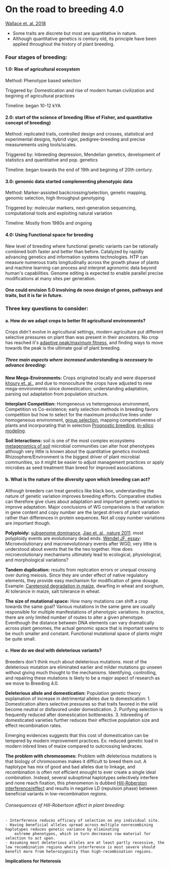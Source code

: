 # On the road to breeding 4.0
[Wallace et. al. 2018](https://www.annualreviews.org/doi/pdf/10.1146/annurev-genet-120116-024846)
- Some traits are discrete but most are quantitative in nature.
- Although quantitative genetics is century old, its principle have been applied throughout the history of plant breeding.

### Four stages of breeding:
#### 1.0: Rise of agricultural ecosystem

Method: Phenotype based selection
        
Triggered by: Domestication and rise of modern human civilization and begining of agricultural practices
        
Timeline: began 10-12 kYA
        
#### 2.0: start of the science of breeding (Rise of Fisher, and quantitative concept of breeding)

Method: replicated trails, controlled design and crosses, statistical and experimental designs, hybrid vigor, pedigree-breeding and precise measurements using tools/scales.
         
Triggered by: Inbreeding depression, Mendelian genetics, development of statistics and quantitative and pop. genetics
         
Timeline: began towards the end of 19th and begining of 20th century.
         
#### 3.0: genomic data started complementing phenotypic data

Method: Marker-assisted backcrossing/selection, genetic mapping, genomic selection, high throughput genotyping
         
Triggered by: molecular markers, next-generation sequencing, computational tools and exploiting natural variation
         
Timeline: Mostly from 1980s and ongoing
         
#### 4.0: Using Functional space for breeding

New level of breeding where functional genetic variants can be rationally combined both faster and better than before. Catalyzed by rapidly advancing genetics and information systems technologies. HTP can measure numerous traits longitudinally across the growth phase of plants and machine learning can process and interpret agronomic data beyond human's capabilities. Genome editing is expected to enable parallel precise modifications at many sites per generation.
         
#### One could envision 5.0 involving de novo design of genes, pathways and traits, but it is far in future.
      
 
 ### Three key  questions to consider:
 #### a. How do we adapt crops to better fit agricultural environments?
 
Crops didn't evolve in agricultural settings, modern agriculture put different selective pressures on plant than was present in their ancestors. No crop has reached it's [adaptive peak/maximum fitness](https://en.wikipedia.org/wiki/Fitness_landscape#In_evolutionary_optimization), and finding ways to move towards the peak is the ultimate goal of plant breeding.

##### Three main aspects where increased understanding is necessary to advance breeding:
  
__New Mega-Environments:__
Crops originated locally and were dispersed [khoury et. al.](https://royalsocietypublishing.org/doi/pdf/10.1098/rspb.2016.0792), and due to monoculture the crops have adjusted to new mega-environments since domestication; understanding adaptation, parsing out adaptation from population structure.
 
__Interplant Competition:__
Homgeneous vs heterogenous environment, Competition vs Co-existence; early selection methods in breeding favors competition but how to select for the maximum productive lines under homogeneous environment, [group selection](https://en.wikipedia.org/wiki/Group_selection), mapping competetiveness of plants and incorporating that in selection [Prognostic breeding](https://onlinelibrary.wiley.com/doi/10.1002/9781118497869.ch6), [in-silico modeling](https://onlinelibrary.wiley.com/doi/epdf/10.1111/pce.12673).
 
 __Soil Interactions:__
 soil is one of the most complex ecosystems [metagenomics of soil](https://www.nature.com/articles/nrmicro1160) microbial communities can alter host phenotypes although very little is known about the quantitative genetics involved.
Rhizosphere/Environment is the biggest driver of plant microbial communities, so it might be easier to adjust management practices or apply microbes as seed treatment than breed for improved associations.
     
#### b. What is the nature of the diversity upon which breeding can act?

Although breeders can treat genetics like black box, understanding the nature of genetic variation improves breeding efforts.
Comparative studies can therefore give clues about adaptation and important genetic variation to improve adaptation.
Major conclusions of WG comparisions is that variation in gene content and copy number are the largest drivers of plant variation rather than differences in protein sequences.
Not all copy number variations are important though.

__Polyploidy:__
[subgenome dominance](http://www.plantcell.org/content/29/9/2150),  [Jiao  et. al., nature 2011](https://www.nature.com/articles/nature09916.pdf). most polyploidy events are evolutionary dead ends.
[Wendel JF, essay](https://bsapubs.onlinelibrary.wiley.com/doi/full/10.3732/ajb.1500320): Microevolutionary and macroevolutionary events after WGD, very little is understood about events that tie the two together. How does microevolutionary mechanisms ultimately lead to ecological, physiological, and morphological variations?
  
__Tandem duplication:__
results from replication errors or unequal crossing over during meiosis.
Since they are under effect of native regulatory elements, they provide easy mechanism for modification of gene dosage.
Example: [Caretenoid degradation in maize](https://www.ncbi.nlm.nih.gov/pubmed/28159756), dwarfing in wheat and sorghum, Al tolerance in maize, salt tolerance in wheat.

__The size of mutational space:__
How many mutations can shift a crop towards the same goal?
Various mutations in the same gene are usually responsible for multiple manifestations of phenotypic variations.
In practice, there are only limited number of routes to alter a given phenotype.
Eventhough the distance between DNA elements can vary dramatically across plant genomes, the  actual genomic space that is important seems to be much smaller and constant.
Functional mutational space of plants might be quite small.
 
#### c. How do we deal with deleterious variants?
Breeders don't think much about deleterious mutations. most of the deleterious mutation are eliminated earlier and milder mutations go unseen without giving much thought to the mechanisms.
Identifying, controlling, and repairing these mutations is likely to be a major aspect of research as we move to Breeding 4.0.

__Deleterious allele and domestication:__
Population genetic theory explaination of increase in detrimental alleles due to domestication:
    1. Domestication alters selective pressures so that traits favored in the wild become neutral or disfavored under
        domestication.
    2. Purifying selection is frequently reduced after domestication bottlenecks.
    3. Inbreeding of domesticated varieties further reduces their effective population size and effect recombination rates.

Emerging evidences suggests that this cost of domestication can be tempered by modern improvement practices. Ex: reduced genetic load in modern inbred lines of maize compared to outcrossing landraces.

__The problem with chromosomes:__
Problem with deleterious mutations is that biology of chromosomes makes it difficult to breed them out.
A haplotype has mix of good and bad alleles due to linkage, and recombination is often not efficient enought to ever create a single ideal combination. Instead, several suboptimal haplotypes selectively interfere and none reach fixation, this phenomenon is dubbed [Hill-Roberston interference/effect](https://www.ncbi.nlm.nih.gov/pubmed/5980116) and results in negative LD (repulsion phase) between beneficial variants in low-recombination regions.

 ###### Consequences of Hill-Robertson effect in plant breeding:
    - Interference reduces efficacy of selection on any individual site.
    - Having beneficial alleles spread across multiple nonrecombining haplotypes reduces genetic variance by eliminating
        extreme phenotypes, which in turn decreases raw material for selection to act upon.
    - Assuming most deleterious alleles are at least partly recessive, the low recombination regions where interference is most severe should benefit more from heterozygosity than high-recombination regions.

__Implications for Heterosis__
     
 
     
